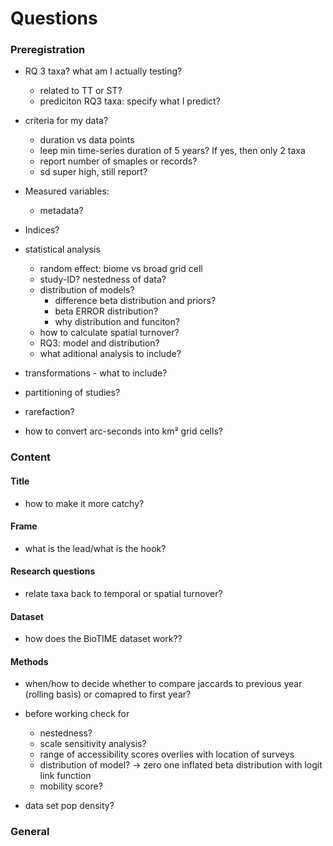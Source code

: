# Questions

### Preregistration
- RQ 3 taxa? what am I actually testing?
  - related to TT or ST?
  - prediciton RQ3 taxa: specify what I predict?

- criteria for my data?
  - duration vs data points
  - leep min time-series duration of 5 years? If yes, then only 2 taxa
  - report number of smaples or records?
  - sd super high, still report?




- Measured variables: 
  - metadata?
- Indices?
- statistical analysis
  - random effect: biome vs broad grid cell
  - study-ID? nestedness of data?
  - distribution of models?
    - difference beta distribution and priors?
    - beta ERROR distribution?
    - why distribution and funciton?
  - how to calculate spatial turnover?
  - RQ3: model and distribution?
  - what aditional analysis to include?
- transformations - what to include?
- partitioning of studies?
- rarefaction?


- how to convert arc-seconds into km² grid cells?

### Content

#### Title
- how to make it more catchy?

#### Frame
- what is the lead/what is the hook?

#### Research questions
- relate taxa back to temporal or spatial turnover?

#### Dataset
- how does the BioTIME dataset work??

#### Methods
- when/how to decide whether to compare jaccards to previous year (rolling basis) or comapred to first year?

- before working check for
  - nestedness?
  - scale sensitivity analysis?
  - range of accessibility scores overlies with location of surveys
  - distribution of model? -> zero one inflated beta distribution with logit link function
  - mobility score?

- data set pop density?



### General


